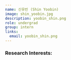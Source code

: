 ```yaml
---
name: 신유빈 (Shin Yoobin)
image: shin_yoobin.jpg
description: yoobin_shin.png
role: undergrad
group: intern
links:   
  email: yoobin_shin.png
---
```


### Research Interests:
